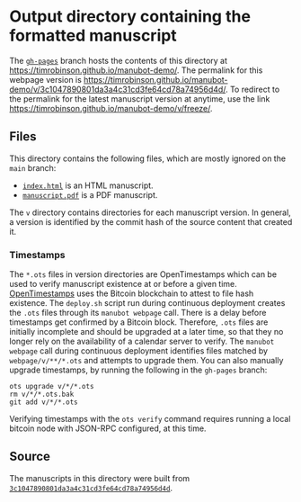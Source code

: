# Output directory containing the formatted manuscript

The [`gh-pages`](https://github.com/timrobinson/manubot-demo/tree/gh-pages) branch hosts the contents of this directory at <https://timrobinson.github.io/manubot-demo/>.
The permalink for this webpage version is <https://timrobinson.github.io/manubot-demo/v/3c1047890801da3a4c31cd3fe64cd78a74956d4d/>.
To redirect to the permalink for the latest manuscript version at anytime, use the link <https://timrobinson.github.io/manubot-demo/v/freeze/>.

## Files

This directory contains the following files, which are mostly ignored on the `main` branch:

+ [`index.html`](index.html) is an HTML manuscript.
+ [`manuscript.pdf`](manuscript.pdf) is a PDF manuscript.

The `v` directory contains directories for each manuscript version.
In general, a version is identified by the commit hash of the source content that created it.

### Timestamps

The `*.ots` files in version directories are OpenTimestamps which can be used to verify manuscript existence at or before a given time.
[OpenTimestamps](https://opentimestamps.org/) uses the Bitcoin blockchain to attest to file hash existence.
The `deploy.sh` script run during continuous deployment creates the `.ots` files through its `manubot webpage` call.
There is a delay before timestamps get confirmed by a Bitcoin block.
Therefore, `.ots` files are initially incomplete and should be upgraded at a later time, so that they no longer rely on the availability of a calendar server to verify.
The `manubot webpage` call during continuous deployment identifies files matched by `webpage/v/**/*.ots` and attempts to upgrade them.
You can also manually upgrade timestamps, by running the following in the `gh-pages` branch:

```shell
ots upgrade v/*/*.ots
rm v/*/*.ots.bak
git add v/*/*.ots
```

Verifying timestamps with the `ots verify` command requires running a local bitcoin node with JSON-RPC configured, at this time.

## Source

The manuscripts in this directory were built from
[`3c1047890801da3a4c31cd3fe64cd78a74956d4d`](https://github.com/timrobinson/manubot-demo/commit/3c1047890801da3a4c31cd3fe64cd78a74956d4d).
